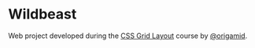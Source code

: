# Wildbeast

Web project developed during the [CSS Grid Layout](https://www.origamid.com/curso/css-grid-layout/) course by [@origamid](https://github.com/origamid).